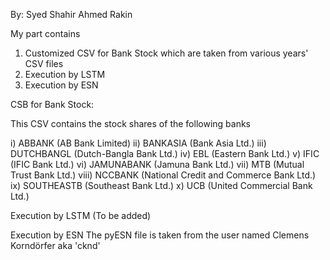 By: Syed Shahir Ahmed Rakin

My part contains
1) Customized CSV for Bank Stock which are taken from various years' CSV files
2) Execution by LSTM
3) Execution by ESN

CSB for Bank Stock:

This CSV contains the stock shares of the following banks

i) ABBANK (AB Bank Limited)
ii) BANKASIA (Bank Asia Ltd.)
iii) DUTCHBANGL (Dutch-Bangla Bank Ltd.)
iv) EBL (Eastern Bank Ltd.)
v) IFIC (IFIC Bank Ltd.)
vi) JAMUNABANK (Jamuna Bank Ltd.)
vii) MTB (Mutual Trust Bank Ltd.)
viii) NCCBANK (National Credit and Commerce Bank Ltd.)
ix) SOUTHEASTB (Southeast Bank Ltd.)
x) UCB (United Commercial Bank Ltd.)

Execution by LSTM
(To be added)

Execution by ESN
The pyESN file is taken from the user named Clemens Korndörfer aka 'cknd'
